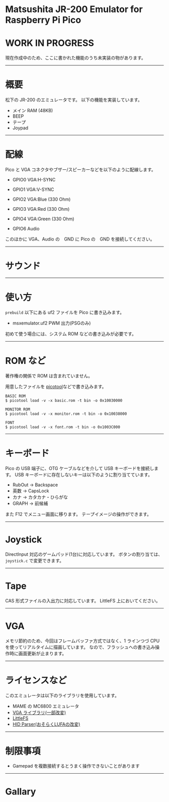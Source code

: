 # Matsushita JR-200 Emulator for Raspberry Pi Pico

# WORK IN PROGRESS
現在作成中のため、ここに書かれた機能のうち未実装の物があります。

---
# 概要

松下の JR-200 のエミュレータです。
以下の機能を実装しています。

- メイン RAM (48KB)
- BEEP
- テープ
- Joypad

---
# 配線

Pico と VGA コネクタやブザー/スピーカーなどを以下のように配線します。

- GPIO0 VGA:H-SYNC
- GPIO1 VGA:V-SYNC
- GPIO2 VGA:Blue  (330 Ohm)
- GPIO3 VGA:Red   (330 Ohm)
- GPIO4 VGA:Green (330 Ohm)

- GPIO6 Audio

このほかに VGA、Audio の　GND に Pico の　GND を接続してください。

---
# サウンド


---
# 使い方

`prebuild` 以下にある uf2 ファイルを Pico に書き込みます。

- msxemulator.uf2           PWM 出力(PSGのみ) 


初めて使う場合には、システム ROM などの書き込みが必要です。

---
# ROM など

著作権の関係で ROM は含まれていません。

用意したファイルを [picotool](https://github.com/raspberrypi/pico-sdk-tools/releases)などで書き込みます。

```
BASIC ROM
$ picotool load -v -x basic.rom -t bin -o 0x10030000

MONITOR ROM
$ picotool load -v -x monitor.rom -t bin -o 0x10038000

FONT 
$ picotool load -v -x font.rom -t bin -o 0x1003C000
```



---
# キーボード

Pico の USB 端子に、OTG ケーブルなどを介して USB キーボードを接続します。
USB キーボードに存在しないキーは以下のように割り当てています。

- RubOut → Backspace
- 英数    → CapsLock
- カナ    → カタカナ・ひらがな
- GRAPH  → 前候補

また F12 でメニュー画面に移ります。
テープイメージの操作ができます。

---
# Joystick

DirectInput 対応のゲームパッド(1台)に対応しています。
ボタンの割り当ては、`joystick.c` で変更できます。

---
# Tape

CAS 形式ファイルの入出力に対応しています。
LittleFS 上においてください。

---
# VGA

メモリ節約のため、今回はフレームバッファ方式ではなく、1 ラインつづ CPU を使ってリアルタイムに描画しています。
なので、フラッシュへの書き込み操作時に画面更新が止まります。

---
# ライセンスなど

このエミュレータは以下のライブラリを使用しています。

- MAME の MC6800 エミュレータ
- [VGA ライブラリ(一部改変)](https://github.com/vha3/Hunter-Adams-RP2040-Demos/tree/master/VGA_Graphics)
- [LittleFS](https://github.com/littlefs-project/littlefs)
- [HID Parser(おそらくLUFAの改変)](https://gist.github.com/SelvinPL/99fd9af4566e759b6553e912b6a163f9)

---
# 制限事項


- Gamepad を複数接続するとうまく操作できないことがあります

---
# Gallary


